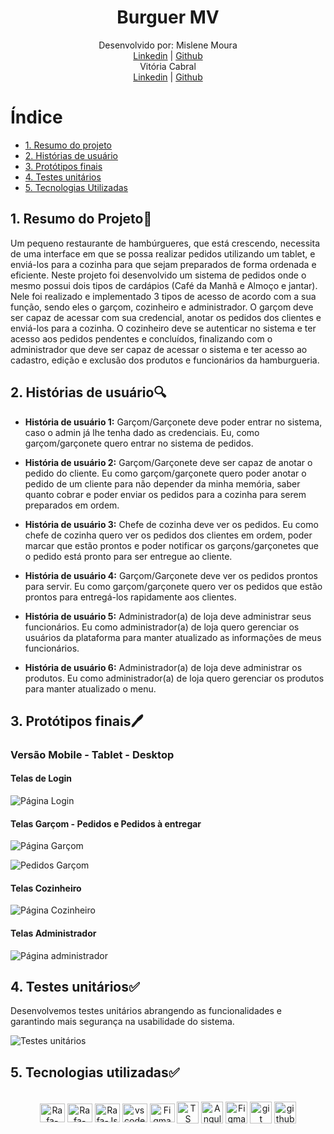 <div align="center">

# Burguer MV

Desenvolvido por:
  Mislene Moura<br>
  <a href="https://www.linkedin.com/in/mislenemoura/">Linkedin</a> | <a href="https://github.com/MisleneSM">Github</a>
  <br>
  Vitória Cabral <br> 
  <a href="https://www.linkedin.com/in/vitoria-cabral-oliveira/">Linkedin</a> | <a href="https://github.com/vitcbrl">Github</a>
  <br>
</div>


# Índice

* [1. Resumo do projeto](#1-resumo-do-projeto)
* [2. Histórias de usuário](#2-histórias-de-usuário)
* [3. Protótipos finais](#3-protótipos-finais)
* [4. Testes unitários](#4-testes-unitários)
* [5. Tecnologias Utilizadas](#5-tecnologias-utilizadas)


## 1. Resumo do Projeto📓

Um pequeno restaurante de hambúrgueres, que está crescendo, necessita de uma interface em que se possa realizar pedidos utilizando um tablet, e enviá-los para a cozinha para que sejam preparados de forma ordenada e eficiente. Neste projeto foi desenvolvido um sistema de pedidos onde o mesmo possui dois tipos de cardápios (Café da Manhã e Almoço e jantar). Nele foi realizado e implementado 3 tipos de acesso de acordo com a sua função, sendo eles o garçom, cozinheiro e administrador. O garçom deve ser capaz de acessar com sua credencial, anotar os pedidos dos clientes e enviá-los para a cozinha. O cozinheiro deve se autenticar no sistema e ter acesso aos pedidos pendentes e concluídos, finalizando com o administrador que deve ser capaz de acessar o sistema e ter acesso ao cadastro, edição e exclusão dos produtos e funcionários da hamburgueria.

## 2. Histórias de usuário🔍

* <strong>História de usuário 1:</strong> Garçom/Garçonete deve poder entrar no sistema, caso o admin já lhe tenha dado as credenciais. Eu, como garçom/garçonete quero entrar no sistema de pedidos.

* <strong>História de usuário 2:</strong> Garçom/Garçonete deve ser capaz de anotar o pedido do cliente. Eu como garçom/garçonete quero poder anotar o pedido de um cliente para não depender da minha memória, saber quanto cobrar e poder enviar os pedidos para a cozinha para serem preparados em ordem.

* <strong>História de usuário 3:</strong> Chefe de cozinha deve ver os pedidos. Eu como chefe de cozinha quero ver os pedidos dos clientes em ordem, poder marcar que estão prontos e poder notificar os garçons/garçonetes que o pedido está pronto para ser entregue ao cliente.

* <strong>História de usuário 4:</strong> Garçom/Garçonete deve ver os pedidos prontos para servir. Eu como garçom/garçonete quero ver os pedidos que estão prontos para entregá-los rapidamente aos clientes.

* <strong>História de usuário 5:</strong> Administrador(a) de loja deve administrar seus funcionários. Eu como administrador(a) de loja quero gerenciar os usuários da plataforma para manter atualizado as informações de meus funcionários.

* <strong>História de usuário 6:</strong> Administrador(a) de loja deve administrar os produtos. Eu como administrador(a) de loja quero gerenciar os produtos para manter atualizado o menu.

## 3. Protótipos finais🖊️

### Versão Mobile - Tablet - Desktop

#### Telas de Login

![Página Login](./src/assets/imagelogin.png)

#### Telas Garçom - Pedidos e Pedidos à entregar

![Página Garçom](./src/assets/image-1.png)

![Pedidos Garçom](./src/assets/image-2.png)


#### Telas Cozinheiro

![Página Cozinheiro](./src/assets/imagem-3.png)


#### Telas Administrador

![Página administrador](./src/assets/image-4.png)


## 4. Testes unitários✅

Desenvolvemos testes unitários abrangendo as funcionalidades e garantindo mais segurança na usabilidade do sistema.

![Testes unitários](./src/assets/image-6.png)


## 5. Tecnologias utilizadas✅  
<div align="center">
  <br>
  <img align="center" alt="Rafa-HTML" height="30" width="40" src="https://raw.githubusercontent.com/devicons/devicon/master/icons/html5/html5-original.svg">
  <img align="center" alt="Rafa-CSS" height="30" width="40" src="https://raw.githubusercontent.com/devicons/devicon/master/icons/css3/css3-original.svg">
  <img align="center" alt="Rafa-Js" height="30" width="40" src="https://raw.githubusercontent.com/devicons/devicon/master/icons/javascript/javascript-plain.svg">
  <img align="center" alt="vscode" height="30" width="40" src="https://cdn.jsdelivr.net/gh/devicons/devicon/icons/vscode/vscode-original.svg" />
  <img align="center" alt="Figma" height="30" width="40" src="https://cdn.jsdelivr.net/gh/devicons/devicon/icons/figma/figma-original.svg">
  <img align="center" alt="TS" height="35" src="https://www.typescripttutorial.net/wp-content/uploads/2020/04/favicon.png">
  <img align="center" alt="Angular" height="35" src="https://upload.wikimedia.org/wikipedia/commons/thumb/c/cf/Angular_full_color_logo.svg/1024px-Angular_full_color_logo.svg.png"> 
<img align="center" alt="Figma" height="35" src="https://cdn4.iconfinder.com/data/icons/logos-brands-in-colors/3000/figma-logo-256.png"/>
<img align="center" alt="git" height="35" src="https://cdn3.iconfinder.com/data/icons/social-media-2169/24/social_media_social_media_logo_git-256.png"/> 
<img align="center" alt="github" height="35" src="https://cdn1.iconfinder.com/data/icons/unicons-line-vol-3/24/github-256.png"/>
<br>
</div>


